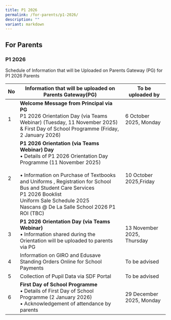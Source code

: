```yaml
---
title: P1 2026
permalink: /for-parents/p1-2026/
description: ""
variant: markdown
---
```

## For&nbsp;Parents

### P1 2026

Schedule of Information that will be Uploaded on Parents Gateway (PG) for P1 2026 Parents
<table>
<thead>
  <tr>
    <th>No</th>
    <th>Information that will be uploaded on Parents Gateway(PG)</th>
    <th>To be uploaded by</th>
   </tr>
</thead>
<tbody>
  <tr>
    <td>1</td>
		<td><b>Welcome Message from Principal via PG</b><br>
P1 2026 Orientation Day (via Teams Webinar) (Tuesday, 11 November 2025)  &amp;	First Day of School Programme (Friday, 2 January 2026) </td>
    <td>6 October 2025, Monday</td>
    </tr>
	<tr>
    <td>2</td>
		<td><b>P1 2026 Orientation (via Teams Webinar) Day  </b><br>
•	Details of P1 2026 Orientation Day Programme (11 November 2025) <br><br>
•	Information on Purchase of Textbooks and Uniforms , Registration for School Bus and Student Care Services <br> P1 2026 Booklist <br>Uniform Sale Schedule 2025 <br>Nascans @ De La Salle School 2026 P1 ROI (TBC)</td>
    <td>10 October 2025,Friday</td>
    </tr>   
<tr>
    <td>3</td>
	<td><b>P1 2026 Orientation Day (via Teams Webinar)</b> <br>
	• Information shared during the Orientation will be uploaded to parents via PG 
</td>
    <td>13 November 2025, Thursday</td>
    </tr>
	 <tr><td>4</td>
    <td>
		Information on GIRO and Edusave Standing Orders Online for School Payments</td>
    <td>To be advised</td>
    </tr>	
			<tr>
    <td>5</td>
    <td>Collection of Pupil Data via SDF Portal</td>
    <td>To be advised</td>
    </tr>	
			<tr>
    <td>6</td>
				<td><b>First Day of School Programme</b><br>
•	Details of First Day of School Programme (2 January 2026)<br>
•	Acknowledgement of attendance by parents</td>
    <td>29 December 2025, Monday</td>
    </tr>	
		</tbody>
		</table>